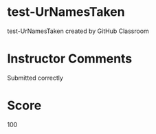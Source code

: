 # test-UrNamesTaken
test-UrNamesTaken created by GitHub Classroom

# Instructor Comments
Submitted correctly
# Score
100
